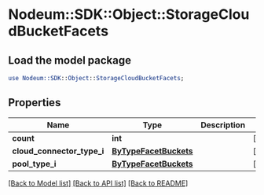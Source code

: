 # Nodeum::SDK::Object::StorageCloudBucketFacets

## Load the model package
```perl
use Nodeum::SDK::Object::StorageCloudBucketFacets;
```

## Properties
Name | Type | Description | Notes
------------ | ------------- | ------------- | -------------
**count** | **int** |  | [optional] 
**cloud_connector_type_i** | [**ByTypeFacetBuckets**](ByTypeFacetBuckets.md) |  | [optional] 
**pool_type_i** | [**ByTypeFacetBuckets**](ByTypeFacetBuckets.md) |  | [optional] 

[[Back to Model list]](../README.md#documentation-for-models) [[Back to API list]](../README.md#documentation-for-api-endpoints) [[Back to README]](../README.md)


